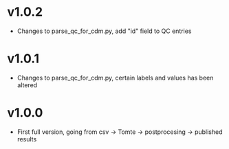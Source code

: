 # v1.0.2
* Changes to parse_qc_for_cdm.py, add "id" field to QC entries

# v1.0.1

* Changes to parse_qc_for_cdm.py, certain labels and values has been altered

# v1.0.0

* First full version, going from csv -> Tomte -> postprocesing -> published results

